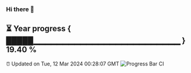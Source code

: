 ### Hi there 👋
⏳ Year progress { █████▁▁▁▁▁▁▁▁▁▁▁▁▁▁▁▁▁▁▁▁▁▁▁▁▁ } 19.40 %
---
⏰ Updated on Tue, 12 Mar 2024 00:28:07 GMT
![Progress Bar CI](https://github.com/Moyi321/Moyi321/workflows/Progress%20Bar%20CI/badge.svg)
